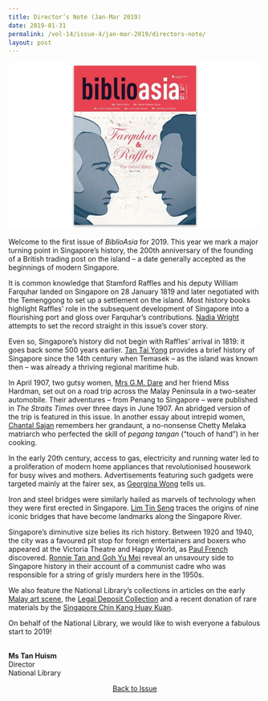 ```yaml
---
title: Director’s Note (Jan-Mar 2019)
date: 2019-01-31
permalink: /vol-14/issue-4/jan-mar-2019/directors-note/
layout: post
---
```

<img src="/images/Vol-14-issue-4/vol14_iss4.JPG">

Welcome to the first issue of *BiblioAsia* for 2019. This year we mark a major turning point in Singapore’s history, the 200th anniversary of the founding of a British trading post on the island – a date generally accepted as the beginnings of modern Singapore.

It is common knowledge that Stamford Raffles and his deputy William Farquhar landed on Singapore on 28 January 1819 and later negotiated with the Temenggong to set up a settlement on the island. Most history books highlight Raffles’ role in the subsequent development of Singapore into a flourishing port and gloss over Farquhar’s contributions. [Nadia Wright](/vol-14/issue-4/jan-mar-2019/fnr-untold-story/) attempts to set the record straight in this issue’s cover story.

Even so, Singapore’s history did not begin with Raffles’ arrival in 1819: it goes back some 500 years earlier. [Tan Tai Yong](/vol-14/issue-4/jan-mar-2019/looking-back-at-sg/) provides a brief history of Singapore since the 14th century when Temasek – as the island was known then – was already a thriving regional maritime hub.

In April 1907, two gutsy women, [Mrs G.M. Dare](/vol-14/issue-4/jan-mar-2019/mrs-dare-driv-mchn/) and her friend Miss Hardman, set out on a road trip across the Malay Peninsula in a two-seater automobile. Their adventures – from Penang to Singapore – were published in *The Straits Times* over three days in June 1907. An abridged version of the trip is featured in this issue. In another essay about intrepid women, [Chantal Sajan](/vol-14/issue-4/jan-mar-2019/life-lson-chetty-m-k/) remembers her grandaunt, a no-nonsense Chetty Melaka matriarch who perfected the skill of *pegang tangan* (“touch of hand”) in her cooking.

In the early 20th century, access to gas, electricity and running water led to a proliferation of modern home appliances that revolutionised housework for busy wives and mothers. Advertisements featuring such gadgets were targeted mainly at the fairer sex, as [Georgina Wong](/vol-14/issue-4/jan-mar-2019/modern-malayan-home/) tells us.

Iron and steel bridges were similarly hailed as marvels of technology when they were first erected in Singapore. [Lim Tin Seng](/vol-14/issue-4/jan-mar-2019/bridging-history-wtr/) traces the origins of nine iconic bridges that have become landmarks along the Singapore River.

Singapore’s diminutive size belies its rich history. Between 1920 and 1940, the city was a favoured pit stop for foreign entertainers and boxers who appeared at the Victoria Theatre and Happy World, as [Paul French](/vol-14/issue-4/jan-mar-2019/sg-stopover-circuit/) discovered. [Ronnie Tan and Goh Yu Mei](/vol-14/issue-4/jan-mar-2019/iron-spearhead-hitmn/) reveal an unsavoury side to Singapore history in their account of a communist cadre who was responsible for a string of grisly murders here in the 1950s.

We also feature the National Library’s collections in articles on the early [Malay art scene](/vol-14/issue-4/jan-mar-2019/creative-collectives/), the [Legal Deposit Collection](/vol-14/issue-4/jan-mar-2019/when-there-wre-farms/) and a recent donation of rare materials by the [Singapore Chin Kang Huay Kuan](/vol-14/issue-4/jan-mar-2019/sg-chin-kang-hertge/).

On behalf of the National Library, we would like to wish everyone a fabulous start to 2019!

<br>
<b>Ms Tan Huism</b><br>Director<br>National Library

<a href="https://biblioasia.nlb.gov.sg/vol-14/issue-4/jan-mar-2019/"><center>Back to Issue</center></a>
